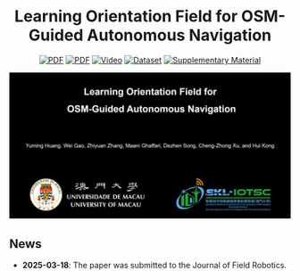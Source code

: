<div align="center">
  
# Learning Orientation Field for OSM-Guided Autonomous Navigation

<a href="https://"><img src='https://img.shields.io/badge/PDF-IEEE%20Xplore-purple' alt='PDF'></a>
<a href="https://"><img src='https://img.shields.io/badge/PDF-arXiv-lightgreen' alt='PDF'></a>
<a href="https://"><img src='https://img.shields.io/badge/Video-YouTube-blue' alt='Video'></a>
<a href="https://"><img src='https://img.shields.io/badge/Dataset-red' alt='Dataset'></a>
<a href="https://"><img src='https://img.shields.io/badge/Supplementary%20Material-pink' alt='Supplementary Material'></a>

</div>

[![Learning Orientation Field for OSM-Guided Autonomous Navigation](cover.jpg)](https://youtu.be/nGqufhbP2NQ "Learning Orientation Field for OSM-Guided Autonomous Navigation")

## News
- **2025-03-18**: The paper was submitted to the Journal of Field Robotics. 

